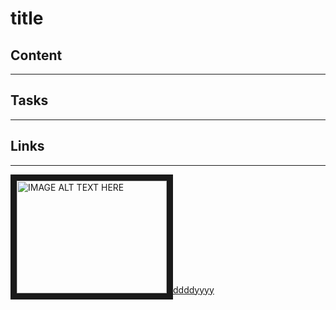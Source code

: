# title

## Content
___

## Tasks  
___

## Links  
___
<a href="http://www.youtube.com/watch?feature=player_embedded&v=Nlmv4fg4NQk
" target="_blank"><img src="http://img.youtube.com/vi/Nlmv4fg4NQk/0.jpg" 
alt="IMAGE ALT TEXT HERE" width="240" height="180" border="10" />ddddyyyy</a>